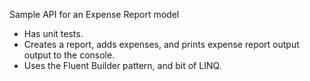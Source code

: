 Sample API for an Expense Report model
- Has unit tests.
- Creates a report, adds expenses, and prints expense report output output to the console.
- Uses the Fluent Builder pattern, and bit of LINQ.

